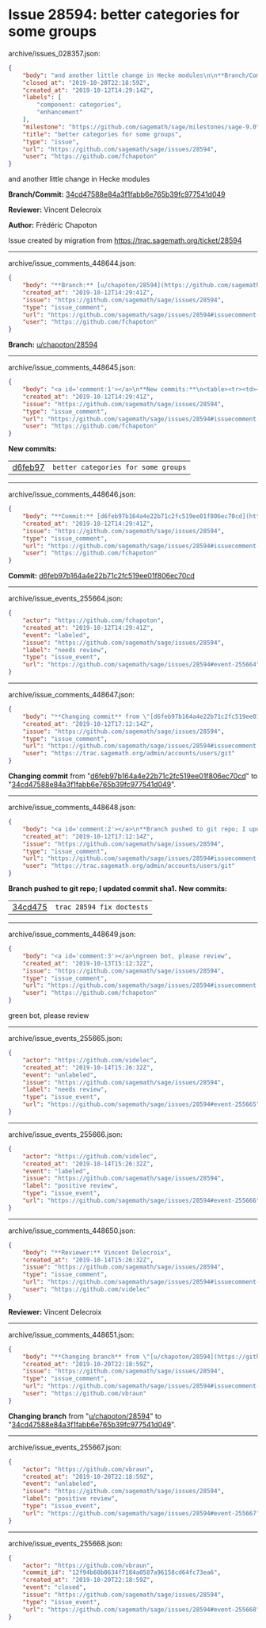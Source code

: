 # Issue 28594: better categories for some groups

archive/issues_028357.json:
```json
{
    "body": "and another little change in Hecke modules\n\n**Branch/Commit:** [34cd47588e84a3f1fabb6e765b39fc977541d049](https://github.com/sagemath/sagetrac-mirror/commit/34cd47588e84a3f1fabb6e765b39fc977541d049)\n\n**Reviewer:** Vincent Delecroix\n\n**Author:** Fr\u00e9d\u00e9ric Chapoton\n\nIssue created by migration from https://trac.sagemath.org/ticket/28594\n\n",
    "closed_at": "2019-10-20T22:18:59Z",
    "created_at": "2019-10-12T14:29:14Z",
    "labels": [
        "component: categories",
        "enhancement"
    ],
    "milestone": "https://github.com/sagemath/sage/milestones/sage-9.0",
    "title": "better categories for some groups",
    "type": "issue",
    "url": "https://github.com/sagemath/sage/issues/28594",
    "user": "https://github.com/fchapoton"
}
```
and another little change in Hecke modules

**Branch/Commit:** [34cd47588e84a3f1fabb6e765b39fc977541d049](https://github.com/sagemath/sagetrac-mirror/commit/34cd47588e84a3f1fabb6e765b39fc977541d049)

**Reviewer:** Vincent Delecroix

**Author:** Frédéric Chapoton

Issue created by migration from https://trac.sagemath.org/ticket/28594





---

archive/issue_comments_448644.json:
```json
{
    "body": "**Branch:** [u/chapoton/28594](https://github.com/sagemath/sagetrac-mirror/tree/u/chapoton/28594)",
    "created_at": "2019-10-12T14:29:41Z",
    "issue": "https://github.com/sagemath/sage/issues/28594",
    "type": "issue_comment",
    "url": "https://github.com/sagemath/sage/issues/28594#issuecomment-448644",
    "user": "https://github.com/fchapoton"
}
```

**Branch:** [u/chapoton/28594](https://github.com/sagemath/sagetrac-mirror/tree/u/chapoton/28594)



---

archive/issue_comments_448645.json:
```json
{
    "body": "<a id='comment:1'></a>\n**New commits:**\n<table><tr><td><a href=\"https://github.com/sagemath/sagetrac-mirror/commit/d6feb97b164a4e22b71c2fc519ee01f806ec70cd\">d6feb97</a></td><td><code>better categories for some groups</code></td></tr></table>\n",
    "created_at": "2019-10-12T14:29:41Z",
    "issue": "https://github.com/sagemath/sage/issues/28594",
    "type": "issue_comment",
    "url": "https://github.com/sagemath/sage/issues/28594#issuecomment-448645",
    "user": "https://github.com/fchapoton"
}
```

<a id='comment:1'></a>
**New commits:**
<table><tr><td><a href="https://github.com/sagemath/sagetrac-mirror/commit/d6feb97b164a4e22b71c2fc519ee01f806ec70cd">d6feb97</a></td><td><code>better categories for some groups</code></td></tr></table>




---

archive/issue_comments_448646.json:
```json
{
    "body": "**Commit:** [d6feb97b164a4e22b71c2fc519ee01f806ec70cd](https://github.com/sagemath/sagetrac-mirror/commit/d6feb97b164a4e22b71c2fc519ee01f806ec70cd)",
    "created_at": "2019-10-12T14:29:41Z",
    "issue": "https://github.com/sagemath/sage/issues/28594",
    "type": "issue_comment",
    "url": "https://github.com/sagemath/sage/issues/28594#issuecomment-448646",
    "user": "https://github.com/fchapoton"
}
```

**Commit:** [d6feb97b164a4e22b71c2fc519ee01f806ec70cd](https://github.com/sagemath/sagetrac-mirror/commit/d6feb97b164a4e22b71c2fc519ee01f806ec70cd)



---

archive/issue_events_255664.json:
```json
{
    "actor": "https://github.com/fchapoton",
    "created_at": "2019-10-12T14:29:41Z",
    "event": "labeled",
    "issue": "https://github.com/sagemath/sage/issues/28594",
    "label": "needs review",
    "type": "issue_event",
    "url": "https://github.com/sagemath/sage/issues/28594#event-255664"
}
```



---

archive/issue_comments_448647.json:
```json
{
    "body": "**Changing commit** from \"[d6feb97b164a4e22b71c2fc519ee01f806ec70cd](https://github.com/sagemath/sagetrac-mirror/commit/d6feb97b164a4e22b71c2fc519ee01f806ec70cd)\" to \"[34cd47588e84a3f1fabb6e765b39fc977541d049](https://github.com/sagemath/sagetrac-mirror/commit/34cd47588e84a3f1fabb6e765b39fc977541d049)\".",
    "created_at": "2019-10-12T17:12:14Z",
    "issue": "https://github.com/sagemath/sage/issues/28594",
    "type": "issue_comment",
    "url": "https://github.com/sagemath/sage/issues/28594#issuecomment-448647",
    "user": "https://trac.sagemath.org/admin/accounts/users/git"
}
```

**Changing commit** from "[d6feb97b164a4e22b71c2fc519ee01f806ec70cd](https://github.com/sagemath/sagetrac-mirror/commit/d6feb97b164a4e22b71c2fc519ee01f806ec70cd)" to "[34cd47588e84a3f1fabb6e765b39fc977541d049](https://github.com/sagemath/sagetrac-mirror/commit/34cd47588e84a3f1fabb6e765b39fc977541d049)".



---

archive/issue_comments_448648.json:
```json
{
    "body": "<a id='comment:2'></a>\n**Branch pushed to git repo; I updated commit sha1.** **New commits:**\n<table><tr><td><a href=\"https://github.com/sagemath/sagetrac-mirror/commit/34cd47588e84a3f1fabb6e765b39fc977541d049\">34cd475</a></td><td><code>trac 28594 fix doctests</code></td></tr></table>\n",
    "created_at": "2019-10-12T17:12:14Z",
    "issue": "https://github.com/sagemath/sage/issues/28594",
    "type": "issue_comment",
    "url": "https://github.com/sagemath/sage/issues/28594#issuecomment-448648",
    "user": "https://trac.sagemath.org/admin/accounts/users/git"
}
```

<a id='comment:2'></a>
**Branch pushed to git repo; I updated commit sha1.** **New commits:**
<table><tr><td><a href="https://github.com/sagemath/sagetrac-mirror/commit/34cd47588e84a3f1fabb6e765b39fc977541d049">34cd475</a></td><td><code>trac 28594 fix doctests</code></td></tr></table>




---

archive/issue_comments_448649.json:
```json
{
    "body": "<a id='comment:3'></a>\ngreen bot, please review",
    "created_at": "2019-10-13T15:12:32Z",
    "issue": "https://github.com/sagemath/sage/issues/28594",
    "type": "issue_comment",
    "url": "https://github.com/sagemath/sage/issues/28594#issuecomment-448649",
    "user": "https://github.com/fchapoton"
}
```

<a id='comment:3'></a>
green bot, please review



---

archive/issue_events_255665.json:
```json
{
    "actor": "https://github.com/videlec",
    "created_at": "2019-10-14T15:26:32Z",
    "event": "unlabeled",
    "issue": "https://github.com/sagemath/sage/issues/28594",
    "label": "needs review",
    "type": "issue_event",
    "url": "https://github.com/sagemath/sage/issues/28594#event-255665"
}
```



---

archive/issue_events_255666.json:
```json
{
    "actor": "https://github.com/videlec",
    "created_at": "2019-10-14T15:26:32Z",
    "event": "labeled",
    "issue": "https://github.com/sagemath/sage/issues/28594",
    "label": "positive review",
    "type": "issue_event",
    "url": "https://github.com/sagemath/sage/issues/28594#event-255666"
}
```



---

archive/issue_comments_448650.json:
```json
{
    "body": "**Reviewer:** Vincent Delecroix",
    "created_at": "2019-10-14T15:26:32Z",
    "issue": "https://github.com/sagemath/sage/issues/28594",
    "type": "issue_comment",
    "url": "https://github.com/sagemath/sage/issues/28594#issuecomment-448650",
    "user": "https://github.com/videlec"
}
```

**Reviewer:** Vincent Delecroix



---

archive/issue_comments_448651.json:
```json
{
    "body": "**Changing branch** from \"[u/chapoton/28594](https://github.com/sagemath/sagetrac-mirror/tree/u/chapoton/28594)\" to \"[34cd47588e84a3f1fabb6e765b39fc977541d049](https://github.com/sagemath/sagetrac-mirror/commit/34cd47588e84a3f1fabb6e765b39fc977541d049)\".",
    "created_at": "2019-10-20T22:18:59Z",
    "issue": "https://github.com/sagemath/sage/issues/28594",
    "type": "issue_comment",
    "url": "https://github.com/sagemath/sage/issues/28594#issuecomment-448651",
    "user": "https://github.com/vbraun"
}
```

**Changing branch** from "[u/chapoton/28594](https://github.com/sagemath/sagetrac-mirror/tree/u/chapoton/28594)" to "[34cd47588e84a3f1fabb6e765b39fc977541d049](https://github.com/sagemath/sagetrac-mirror/commit/34cd47588e84a3f1fabb6e765b39fc977541d049)".



---

archive/issue_events_255667.json:
```json
{
    "actor": "https://github.com/vbraun",
    "created_at": "2019-10-20T22:18:59Z",
    "event": "unlabeled",
    "issue": "https://github.com/sagemath/sage/issues/28594",
    "label": "positive review",
    "type": "issue_event",
    "url": "https://github.com/sagemath/sage/issues/28594#event-255667"
}
```



---

archive/issue_events_255668.json:
```json
{
    "actor": "https://github.com/vbraun",
    "commit_id": "12f94b60b0634f7184a0587a96158cd64fc73ea6",
    "created_at": "2019-10-20T22:18:59Z",
    "event": "closed",
    "issue": "https://github.com/sagemath/sage/issues/28594",
    "type": "issue_event",
    "url": "https://github.com/sagemath/sage/issues/28594#event-255668"
}
```
